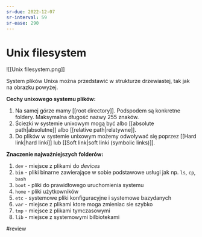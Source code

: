 ```yaml
---
sr-due: 2022-12-07
sr-interval: 59
sr-ease: 290
---
```


# Unix filesystem
![[Unix filesystem.png]]

System plików Unixa można przedstawić w strukturze drzewiastej, tak jak na obrazku powyżej. 

**Cechy unixowego systemu plików:**
1. Na samej górze mamy [[root directory]]. Podspodem są konkretne foldery.
Maksymalna długość nazwy 255 znaków.
2. Ściezki w systemie unixowym mogą być albo [[absolute path|absolutne]] albo [[relative path|relatywne]].
3. Do plików w systemie unixowym możemy odwoływać się poprzez [[Hard link|hard linki]] lub [[Soft link|soft linki (symbolic links)]]. 

**Znaczenie najważniejszych folderów:**
1. `dev` - miejsce z plikami do *devices*
2. `bin` - pliki binarne zawierające w sobie podstawowe usługi jak np. `ls`, `cp`, `bash`
3. `boot` - pliki do prawidłowego uruchomienia systemu
4. `home` - pliki użytkowników
5. `etc` - systemowe pliki konfiguracyjne i systemowe bazydanych
6. `var` - miejsce z plikami ktore moga zmieniac sie szybko 
7. `tmp` - miejsce z plikami tymczasowymi
8. `lib` - miejsce z systemowymi bilbiotekami

#review